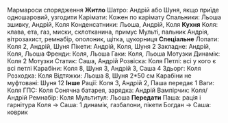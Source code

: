 Мармароси спорядження
**Житло**
Шатро: Андрій або Шуня, якщо приїде одношаровий, узгодити
Карімати: Кожен по карімату
Спальники: Льоша зшивку, Андрій, Коля
Конденсатники: Льоша, Андрій, Коля
**Кухня**
Коля: клава, ета, газ, миски, склотканина, примус Мульті, пальник Андрія, вітрозахист, ремнабір, ополоник, щітка, цукорниця
**Спеціальне**
Лопати: Коля 2, Андрій, Шуня
Пікети: Андрій, Коля, Шуня 2
Закладне: Андрій, Коля, Льоша
Френди: Коля, Льоша 
Гаки: Коля, Льоша
Мотузки Динамік: Коля 2
Мотузки Статик: Саша, Андрій
Розвіска: Коля
Петлі: всі у кого є всі петлі
Карабіни: Коля 8, Шуня 3, Андрій 3, Саша 4
Здьорг: Коля
Розходка: Коля
Відтяжки: Льоша 8, Шуня 2*50 см
Карабіни не муфтовані: Шуня 12
**Інше**
Рації: Коля 3, Андрій 2, Паша передає 1
Ваги: Коля
ГПС: Коля
Сонячна батарея, зарядка: Андрій
Вампірчик: Коля/Андрій
Ремнабір: Коля
Мультитул: Льоша
**Передати**
Паша: рація і гарнітура
Коля -> Саша: 1 динамік, газбалони, пікети
Богдан -> Саша: коврик